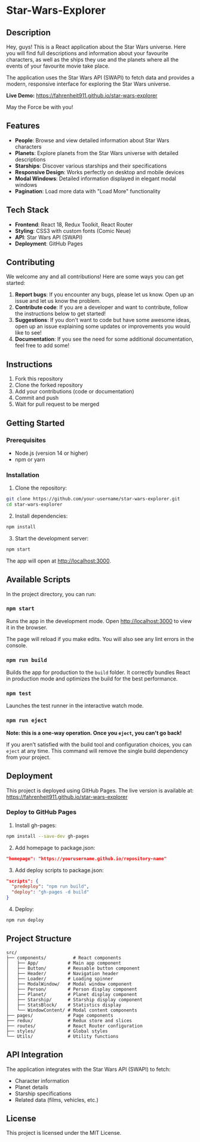 # Star-Wars-Explorer

## Description

Hey, guys! This is a React application about the Star Wars universe. Here you will find full
descriptions and information about your favourite characters, as well as the ships they use and the
planets where all the events of your favourite movie take place.

The application uses the Star Wars API (SWAPI) to fetch data and provides a modern, responsive
interface for exploring the Star Wars universe.

**Live Demo:** https://fahrenheit911.github.io/star-wars-explorer

May the Force be with you!

## Features

- **People**: Browse and view detailed information about Star Wars characters
- **Planets**: Explore planets from the Star Wars universe with detailed descriptions
- **Starships**: Discover various starships and their specifications
- **Responsive Design**: Works perfectly on desktop and mobile devices
- **Modal Windows**: Detailed information displayed in elegant modal windows
- **Pagination**: Load more data with "Load More" functionality

## Tech Stack

- **Frontend**: React 18, Redux Toolkit, React Router
- **Styling**: CSS3 with custom fonts (Comic Neue)
- **API**: Star Wars API (SWAPI)
- **Deployment**: GitHub Pages

## Contributing

We welcome any and all contributions! Here are some ways you can get started:

1. **Report bugs**: If you encounter any bugs, please let us know. Open up an issue and let us know
   the problem.
2. **Contribute code**: If you are a developer and want to contribute, follow the instructions below
   to get started!
3. **Suggestions**: If you don't want to code but have some awesome ideas, open up an issue
   explaining some updates or improvements you would like to see!
4. **Documentation**: If you see the need for some additional documentation, feel free to add some!

## Instructions

1. Fork this repository
2. Clone the forked repository
3. Add your contributions (code or documentation)
4. Commit and push
5. Wait for pull request to be merged

## Getting Started

### Prerequisites

- Node.js (version 14 or higher)
- npm or yarn

### Installation

1. Clone the repository:

```bash
git clone https://github.com/your-username/star-wars-explorer.git
cd star-wars-explorer
```

2. Install dependencies:

```bash
npm install
```

3. Start the development server:

```bash
npm start
```

The app will open at [http://localhost:3000](http://localhost:3000).

## Available Scripts

In the project directory, you can run:

### `npm start`

Runs the app in the development mode. Open [http://localhost:3000](http://localhost:3000) to view it
in the browser.

The page will reload if you make edits. You will also see any lint errors in the console.

### `npm run build`

Builds the app for production to the `build` folder. It correctly bundles React in production mode
and optimizes the build for the best performance.

### `npm test`

Launches the test runner in the interactive watch mode.

### `npm run eject`

**Note: this is a one-way operation. Once you `eject`, you can't go back!**

If you aren't satisfied with the build tool and configuration choices, you can `eject` at any time.
This command will remove the single build dependency from your project.

## Deployment

This project is deployed using GitHub Pages. The live version is available at:
https://fahrenheit911.github.io/star-wars-explorer

### Deploy to GitHub Pages

1. Install gh-pages:

```bash
npm install --save-dev gh-pages
```

2. Add homepage to package.json:

```json
"homepage": "https://yourusername.github.io/repository-name"
```

3. Add deploy scripts to package.json:

```json
"scripts": {
  "predeploy": "npm run build",
  "deploy": "gh-pages -d build"
}
```

4. Deploy:

```bash
npm run deploy
```

## Project Structure

```
src/
├── components/          # React components
│   ├── App/           # Main app component
│   ├── Button/        # Reusable button component
│   ├── Header/        # Navigation header
│   ├── Loader/        # Loading spinner
│   ├── ModalWindow/   # Modal window component
│   ├── Person/        # Person display component
│   ├── Planet/        # Planet display component
│   ├── Starship/      # Starship display component
│   ├── StatsBlock/    # Statistics display
│   └── WindowContent/ # Modal content components
├── pages/             # Page components
├── redux/             # Redux store and slices
├── routes/            # React Router configuration
├── styles/            # Global styles
└── Utils/             # Utility functions
```

## API Integration

The application integrates with the Star Wars API (SWAPI) to fetch:

- Character information
- Planet details
- Starship specifications
- Related data (films, vehicles, etc.)

## License

This project is licensed under the MIT License.
